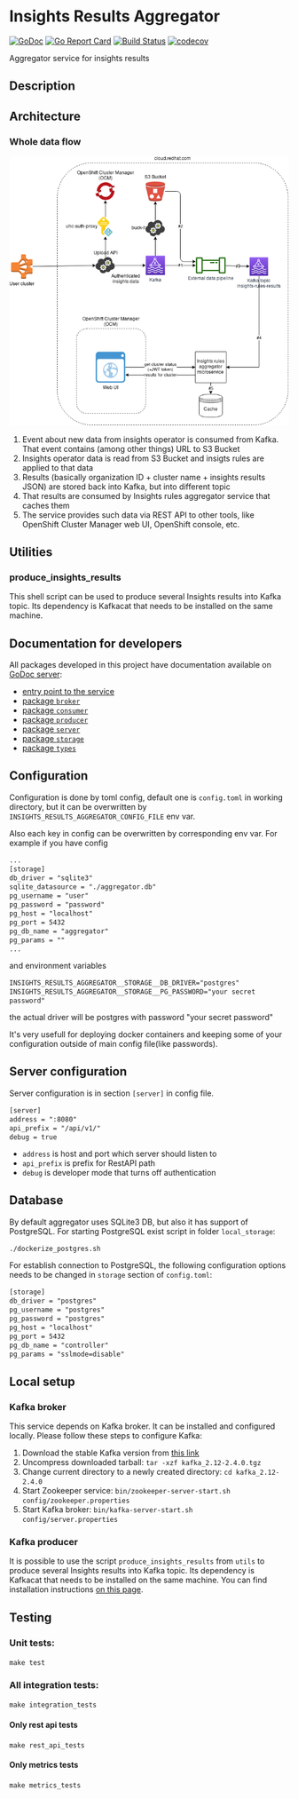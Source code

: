 # Insights Results Aggregator

[![GoDoc](https://godoc.org/github.com/RedHatInsights/insights-results-aggregator?status.svg)](https://godoc.org/github.com/RedHatInsights/insights-results-aggregator) [![Go Report Card](https://goreportcard.com/badge/github.com/RedHatInsights/insights-results-aggregator)](https://goreportcard.com/report/github.com/RedHatInsights/insights-results-aggregator) [![Build Status](https://travis-ci.org/RedHatInsights/insights-results-aggregator.svg?branch=master)](https://travis-ci.org/RedHatInsights/insights-results-aggregator) [![codecov](https://codecov.io/gh/RedHatInsights/insights-results-aggregator/branch/master/graph/badge.svg)](https://codecov.io/gh/RedHatInsights/insights-results-aggregator)

Aggregator service for insights results

## Description

## Architecture

### Whole data flow

![data_flow](./doc/customer-facing-services-architecture.png)

1. Event about new data from insights operator is consumed from Kafka. That event contains (among other things) URL to S3 Bucket
2. Insights operator data is read from S3 Bucket and insigts rules are applied to that data
3. Results (basically organization ID + cluster name + insights results JSON) are stored back into Kafka, but into different topic
4. That results are consumed by Insights rules aggregator service that caches them
5. The service provides such data via REST API to other tools, like OpenShift Cluster Manager web UI, OpenShift console, etc.

## Utilities

### produce_insights_results

This shell script can be used to produce several Insights results into Kafka topic. Its dependency is Kafkacat that needs to be installed on the same machine.

## Documentation for developers

All packages developed in this project have documentation available on [GoDoc server](https://godoc.org/):

* [entry point to the service](https://godoc.org/github.com/RedHatInsights/insights-results-aggregator)
* [package `broker`](https://godoc.org/github.com/RedHatInsights/insights-results-aggregator/broker)
* [package `consumer`](https://godoc.org/github.com/RedHatInsights/insights-results-aggregator/consumer)
* [package `producer`](https://godoc.org/github.com/RedHatInsights/insights-results-aggregator/producer)
* [package `server`](https://godoc.org/github.com/RedHatInsights/insights-results-aggregator/server)
* [package `storage`](https://godoc.org/github.com/RedHatInsights/insights-results-aggregator/storage)
* [package `types`](https://godoc.org/github.com/RedHatInsights/insights-results-aggregator/types)

## Configuration

Configuration is done by toml config, default one is `config.toml` in working directory, 
but it can be overwritten by `INSIGHTS_RESULTS_AGGREGATOR_CONFIG_FILE` env var. 

Also each key in config can be overwritten by corresponding env var. For example if you have config

```
...
[storage]
db_driver = "sqlite3"
sqlite_datasource = "./aggregator.db"
pg_username = "user"
pg_password = "password"
pg_host = "localhost"
pg_port = 5432
pg_db_name = "aggregator"
pg_params = ""
...
```

and environment variables 

```
INSIGHTS_RESULTS_AGGREGATOR__STORAGE__DB_DRIVER="postgres"
INSIGHTS_RESULTS_AGGREGATOR__STORAGE__PG_PASSWORD="your secret password"
```

the actual driver will be postgres with password "your secret password"

It's very usefull for deploying docker containers and keeping some of your configuration 
outside of main config file(like passwords).

## Server configuration

Server configuration is in section `[server]` in config file.

```
[server]
address = ":8080"
api_prefix = "/api/v1/"
debug = true
```

 - `address` is host and port which server should listen to
 - `api_prefix` is prefix for RestAPI path
 - `debug` is developer mode that turns off authentication

## Database

By default aggregator uses SQLite3 DB, but also it has support of PostgreSQL. For starting PostgreSQL exist script in folder `local_storage`:
```Bash
./dockerize_postgres.sh
```

For establish connection to PostgreSQL, the following configuration options needs to be changed in `storage` section of `config.toml`:

```
[storage]
db_driver = "postgres"
pg_username = "postgres"
pg_password = "postgres"
pg_host = "localhost"
pg_port = 5432
pg_db_name = "controller"
pg_params = "sslmode=disable"
```

## Local setup

### Kafka broker

This service depends on Kafka broker. It can be installed and configured locally. Please follow these steps to configure Kafka:

1. Download the stable Kafka version from [this link](https://www.apache.org/dyn/closer.cgi?path=/kafka/2.4.0/kafka_2.12-2.4.0.tgz)
1. Uncompress downloaded tarball: `tar -xzf kafka_2.12-2.4.0.tgz`
1. Change current directory to a newly created directory: `cd kafka_2.12-2.4.0`
1. Start Zookeeper service: `bin/zookeeper-server-start.sh config/zookeeper.properties`
1. Start Kafka broker: `bin/kafka-server-start.sh config/server.properties`

### Kafka producer

It is possible to use the script `produce_insights_results` from `utils` to produce several Insights results into Kafka topic. Its dependency is Kafkacat that needs to be installed on the same machine. You can find installation instructions [on this page](https://github.com/edenhill/kafkacat).

## Testing

### Unit tests:

`make test`

### All integration tests:

`make integration_tests`

#### Only rest api tests

`make rest_api_tests`

#### Only metrics tests

`make metrics_tests`
